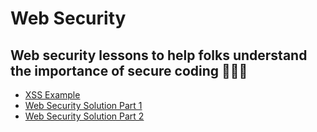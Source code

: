 # Web Security

<h2 align="left">
Web security lessons to help folks understand the importance of secure coding 👩‍💻✨
</h2>

- [XSS Example]()
- [Web Security Solution Part 1]()
- [Web Security Solution Part 2]()
